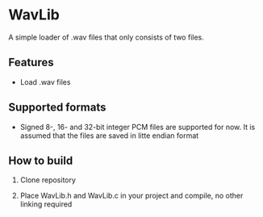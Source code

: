 # WavLib

A simple loader of .wav files that only consists of two files.

## Features
* Load .wav files

## Supported formats
* Signed 8-, 16- and 32-bit integer PCM files are supported for now. It is assumed that the files are saved in litte endian format

## How to build

1. Clone repository

2. Place WavLib.h and WavLib.c in your project and compile, no other linking required
